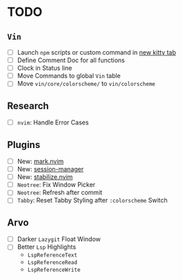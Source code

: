 # TODO

## `Vin`

- [ ] Launch `npm` scripts or custom command in [new kitty tab](https://sw.kovidgoyal.net/kitty/remote-control/#)
- [ ] Define Comment Doc for all functions
- [ ] Clock in Status line
- [ ] Move Commands to global `Vin` table
- [ ] Move `vin/core/colorscheme/` to `vin/colorscheme`

## Research

- [ ] `nvim`: Handle Error Cases

## Plugins

- [ ] New: [mark.nvim](https://github.com/chentoast/marks.nvim?utm_source=pocket_mylist)
- [ ] New: [session-manager](https://github.com/emuel-vassallo/nvim/blob/main/lua/plugins/configs/session-manager.lua)
- [ ] New: [stabilize.nvim](https://github.com/luukvbaal/stabilize.nvim)
- [ ] `Neotree`: Fix Window Picker
- [ ] `Neotree`: Refresh after commit
- [ ] `Tabby`: Reset Tabby Styling after `:colorscheme` Switch

## Arvo

- [ ] Darker `Lazygit` Float Window
- [ ] Better `Lsp` Highlights
    - `LspReferenceText`
    - `LspReferenceRead`
    - `LspReferenceWrite`
